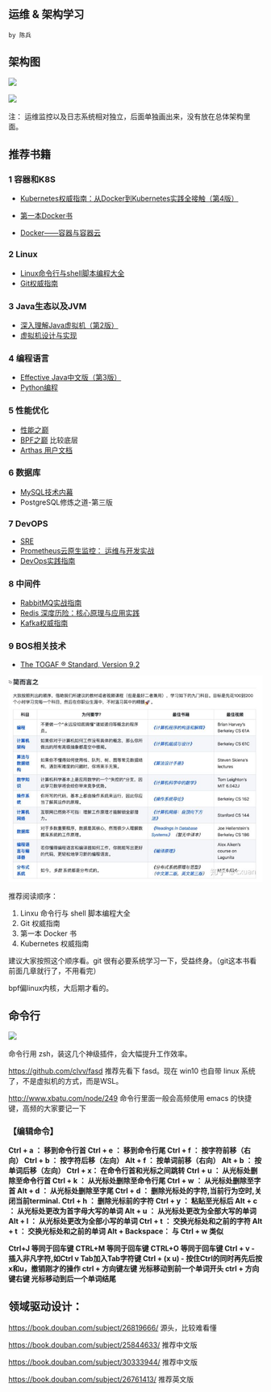 ## 运维 & 架构学习

`by 陈兵`



## 架构图

![](E:\markdown\pics\金蝶架构.png)

![](E:\markdown\pics\金蝶架构1.png)

注： 运维监控以及日志系统相对独立，后面单独画出来，没有放在总体架构里面。



## 推荐书籍

### 1 容器和K8S
- [Kubernetes权威指南：从Docker到Kubernetes实践全接触（第4版）](https://book.douban.com/subject/33444476/?dt_dapp=1)

- [第一本Docker书](https://book.douban.com/subject/26780404/)
- [Docker——容器与容器云](https://book.douban.com/subject/26894736/)

### 2 Linux
-  [Linux命令行与shell脚本编程大全](https://book.douban.com/subject/26854226/)
-  [Git权威指南](https://book.douban.com/subject/6526452/)

### 3 Java生态以及JVM
- [深入理解Java虚拟机（第2版）](https://book.douban.com/subject/24722612/)
-  [虚拟机设计与实现](https://book.douban.com/subject/34935105/)

### 4 编程语言
- [Effective Java中文版（第3版）](https://book.douban.com/subject/30412517/)
- [Python编程](https://book.douban.com/subject/26829016/)

###  5 性能优化
- [性能之巅](https://book.douban.com/subject/26586598/)
-  [BPF之巅](https://book.douban.com/subject/35273652/)  比较底层
- [Arthas 用户文档](https://arthas.aliyun.com/doc/)

###  6 数据库
- [MySQL技术内幕](https://book.douban.com/subject/24708143/) 
- PostgreSQL修炼之道-第三版

###  7 DevOPS
- [SRE](https://book.douban.com/subject/26875239/)
- [Prometheus云原生监控： 运维与开发实战](https://book.douban.com/subject/35239877/)
- [DevOps实践指南](https://book.douban.com/subject/30186150/)

###  8 中间件
- [RabbitMQ实战指南](https://book.douban.com/subject/27591386/)
- [Redis 深度历险：核心原理与应用实践](https://book.douban.com/subject/30386804/)
- [Kafka权威指南](https://book.douban.com/subject/27665114/)

###  9 BOS相关技术
- [The TOGAF ® Standard, Version 9.2](https://book.douban.com/subject/30264764/)



 ![img](typora-user-images/v2-9df902fc788a88b85f7e11b2027636d9_720w.jpg) 





推荐阅读顺序：

1. Linxu 命令行与 shell 脚本编程大全
2. Git 权威指南
3. 第一本 Docker 书
4. Kubernetes 权威指南



建议大家按照这个顺序看。git 很有必要系统学习一下，受益终身。（git这本书看前面几章就行了，不用看完）

bpf偏linux内核，大后期才看的。





## 命令行

![](E:\markdown\pics\Image_20210311110141.png)

命令行用 zsh，装这几个神级插件，会大幅提升工作效率。

https://github.com/clvv/fasd 推荐先看下 fasd。现在 win10 也自带 linux 系统了，不是虚拟机的方式，而是WSL。

http://www.xbatu.com/node/249 命令行里面一般会高频使用 emacs 的快捷键，高频的大家要记一下



### 【编辑命令】

**Ctrl + a ：      移到命令行首
Ctrl + e ：      移到命令行尾
Ctrl + f ：      按字符前移（右向）
Ctrl + b ：     按字符后移（左向）
Alt + f ：       按单词前移（右向）
Alt + b ：      按单词后移（左向）
Ctrl + x：      在命令行首和光标之间跳转
Ctrl + u ：     从光标处删除至命令行首
Ctrl + k ：     从光标处删除至命令行尾
Ctrl + w ：     从光标处删除至字首
Alt + d ：      从光标处删除至字尾
Ctrl + d ：     删除光标处的字符,当前行为空时,关闭当前terminal.
Ctrl + h ：     删除光标前的字符
Ctrl + y ：     粘贴至光标后
Alt + c ：      从光标处更改为首字母大写的单词
Alt + u ：      从光标处更改为全部大写的单词
Alt + l ：      从光标处更改为全部小写的单词
Ctrl + t ：     交换光标处和之前的字符
Alt + t ：      交换光标处和之前的单词
Alt + Backspace：   与 Ctrl + w 类似**

**Ctrl+J          等同于回车键
CTRL+M       等同于回车键
CTRL+O        等同于回车键
Ctrl + v -        插入非凡字符,如Ctrl v Tab加入Tab字符键
Ctrl + (x u) -      按住Ctrl的同时再先后按x和u，撤销刚才的操作
ctrl + 方向键左键     光标移动到前一个单词开头
ctrl + 方向键右键     光标移动到后一个单词结尾**









##  领域驱动设计：

 https://book.douban.com/subject/26819666/ 源头，比较难看懂

 https://book.douban.com/subject/25844633/ 推荐中文版

 https://book.douban.com/subject/30333944/ 推荐中文版

 https://book.douban.com/subject/26761413/ 推荐英文版 